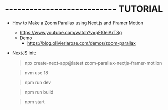 # --------------------------- TUTORIAL
+ How to Make a Zoom Parallax using Next.js and Framer Motion

  - https://www.youtube.com/watch?v=pEt0eiArTSg

  + Demo
    - https://blog.olivierlarose.com/demos/zoom-parallax

  <!-- + locomotive-scroll
    - https://github.com/locomotivemtl/locomotive-scroll/tree/v5-beta?tab=readme-ov-file
    - https://scroll.locomotive.ca/docs/#/ -->



+ NextJS init:
  > npx create-next-app@latest zoom-parallax-nextjs-framer-motiion

  <!-- Use Node 18 -->
  > nvm use 18

  <!-- Run in Dev server -->
  > npm run dev

  <!-- Builds ourthe app for Production -->
  > npm run build

  <!-- Run in Production mode -->
  > npm start
